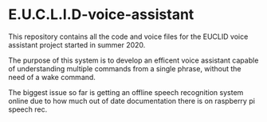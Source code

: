 # E.U.C.L.I.D-voice-assistant

This repository contains all the code and voice files for the EUCLID voice assistant project started in summer 2020.

The purpose of this system is to develop an efficent voice assistant capable of understanding multiple commands from a single phrase, without the need of a wake command. 

The biggest issue so far is getting an offline speech recognition system online due to how much out of date documentation there is on raspberry pi speech rec.
